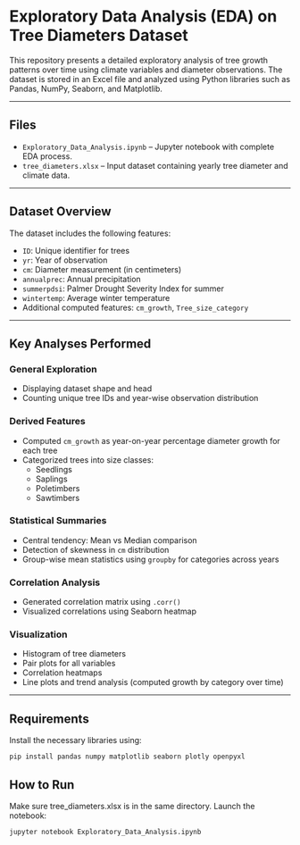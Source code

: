 # Exploratory Data Analysis (EDA) on Tree Diameters Dataset

This repository presents a detailed exploratory analysis of tree growth patterns over time using climate variables and diameter observations. The dataset is stored in an Excel file and analyzed using Python libraries such as Pandas, NumPy, Seaborn, and Matplotlib.

---

## Files

- `Exploratory_Data_Analysis.ipynb` – Jupyter notebook with complete EDA process.
- `tree_diameters.xlsx` – Input dataset containing yearly tree diameter and climate data.

---

## Dataset Overview

The dataset includes the following features:

- `ID`: Unique identifier for trees
- `yr`: Year of observation
- `cm`: Diameter measurement (in centimeters)
- `annualprec`: Annual precipitation
- `summerpdsi`: Palmer Drought Severity Index for summer
- `wintertemp`: Average winter temperature
- Additional computed features: `cm_growth`, `Tree_size_category`

---

##  Key Analyses Performed

### General Exploration

- Displaying dataset shape and head
- Counting unique tree IDs and year-wise observation distribution

###  Derived Features

- Computed `cm_growth` as year-on-year percentage diameter growth for each tree
- Categorized trees into size classes:
  - Seedlings
  - Saplings
  - Poletimbers
  - Sawtimbers

### Statistical Summaries

- Central tendency: Mean vs Median comparison
- Detection of skewness in `cm` distribution
- Group-wise mean statistics using `groupby` for categories across years

### Correlation Analysis

- Generated correlation matrix using `.corr()`
- Visualized correlations using Seaborn heatmap

### Visualization

- Histogram of tree diameters
- Pair plots for all variables
- Correlation heatmaps
- Line plots and trend analysis (computed growth by category over time)

---

##  Requirements

Install the necessary libraries using:

```bash
pip install pandas numpy matplotlib seaborn plotly openpyxl
```

## How to Run
Make sure tree_diameters.xlsx is in the same directory.
Launch the notebook:
```bash
jupyter notebook Exploratory_Data_Analysis.ipynb
```
